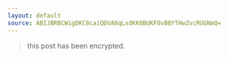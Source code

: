 ```yaml
---
layout: default
source: ABIJBRBCWigDKC8caiQDVA8qLxdKK0BUKF0vBBYTHwZvcRUGNmQ=
---
```


> this post has been encrypted.